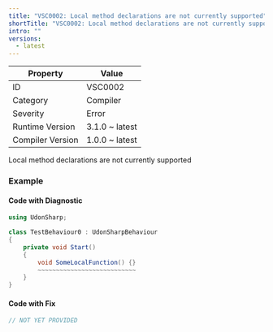```yaml
---
title: "VSC0002: Local method declarations are not currently supported"
shortTitle: "VSC0002: Local method declarations are not currently supported"
intro: ""
versions:
  - latest
---
```


| Property         | Value          |
| ---------------- | -------------- |
| ID               | VSC0002        |
| Category         | Compiler       |
| Severity         | Error          |
| Runtime Version  | 3.1.0 ~ latest |
| Compiler Version | 1.0.0 ~ latest |

Local method declarations are not currently supported

### Example

#### Code with Diagnostic

```csharp
using UdonSharp;

class TestBehaviour0 : UdonSharpBehaviour
{
    private void Start()
    {
        void SomeLocalFunction() {}
        ~~~~~~~~~~~~~~~~~~~~~~~~~~~
    }
}
```

#### Code with Fix

```csharp
// NOT YET PROVIDED
```
